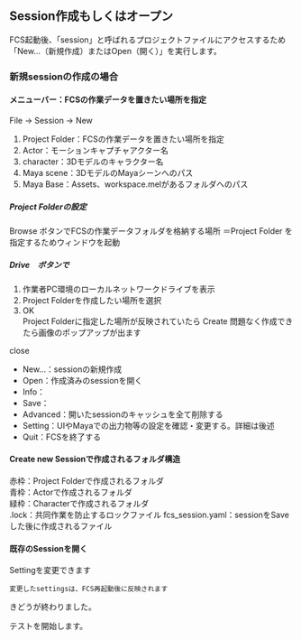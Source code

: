 ## Session作成もしくはオープン
FCS起動後、「session」と呼ばれるプロジェクトファイルにアクセスするため
「New...（新規作成）またはOpen（開く）」を実行します。

### 新規sessionの作成の場合
#### メニューバー：FCSの作業データを置きたい場所を指定 

File -> Session -> New
1. Project Folder：FCSの作業データを置きたい場所を指定 
2. Actor：モーションキャプチャアクター名 
3. character：3Dモデルのキャラクター名
4. Maya scene：3DモデルのMayaシーンへのパス
5. Maya Base：Assets、workspace.melがあるフォルダへのパス


##### Project Folderの設定
Browse ボタンでFCSの作業データフォルダを格納する場所
＝Project Folder
を指定するためウィンドウを起動

##### Drive　ボタンで
1. 作業者PC環境のローカルネットワークドライブを表示  
2. Project Folderを作成したい場所を選択
3. OK  
Project Folderに指定した場所が反映されていたら
Create
問題なく作成できたら画像のポップアップが出ます

close

- New...：sessionの新規作成  
- Open：作成済みのsessionを開く  
- Info：
- Save：
- Advanced：開いたsessionのキャッシュを全て削除する
- Setting：UIやMayaでの出力物等の設定を確認・変更する。詳細は後述
- Quit：FCSを終了する

#### Create new Sessionで作成されるフォルダ構造
赤枠：Project Folderで作成されるフォルダ  
青枠：Actorで作成されるフォルダ  
緑枠：Characterで作成されるフォルダ  
.lock：共同作業を防止するロックファイル
fcs_session.yaml：sessionをSaveした後に作成されるファイル  


#### 既存のSessionを開く

Settingを変更できます

```{warning}
変更したsettingsは、FCS再起動後に反映されます
```
きどうが終わりました。

テストを開始します。

